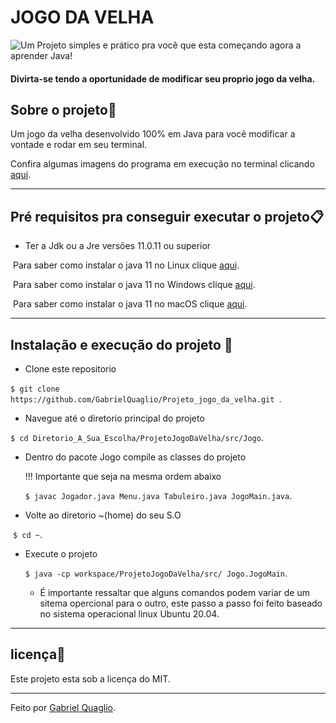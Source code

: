 #  JOGO DA VELHA 



![Um Projeto simples e prático pra você que esta começando agora a aprender Java!](https://segredosdomundo.r7.com/wp-content/uploads/2019/11/jogo-da-velha-qual-a-sua-origem-e-dicas-de-como-jogar.jpg "Logo Jogo da velha")

 #### Divirta-se tendo a oportunidade de modificar seu proprio jogo da velha.



## Sobre o projeto:rocket:

Um jogo da velha desenvolvido 100% em Java para você modificar a vontade e rodar em seu terminal. 

Confira algumas imagens do programa em execução no terminal clicando [aqui](https://drive.google.com/drive/folders/1s7Ruhz6Dycy7JKlmxmnCJmyO_YDRGPjv?usp=sharing).

---

## Pré requisitos pra conseguir executar o projeto📋

- Ter a Jdk ou a Jre versões 11.0.11 ou superior

​     Para saber como instalar o java 11 no Linux clique [aqui](https://linuxize.com/post/install-java-on-ubuntu-18-04/).

​     Para saber como instalar o java 11 no Windows clique [aqui](https://www.ic.unicamp.br/~ra100621/class/2020.1/LPOO_files/curso/prologo/00-instalacao/windows/00-tuto_instal_windows.html).

​     Para saber como instalar o java 11 no macOS clique [aqui](https://java.tutorials24x7.com/blog/how-to-install-java-11-on-mac). 

------



## Instalação e execução do projeto​ :robot:

- Clone este repositorio


​       `$ git clone https://github.com/GabrielQuaglio/Projeto_jogo_da_velha.git `.

- Navegue até o diretorio principal do projeto

​       `$ cd Diretorio_A_Sua_Escolha/ProjetoJogoDaVelha/src/Jogo`.


- Dentro do pacote Jogo compile as classes do projeto

  !!! Importante que seja na mesma ordem abaixo

  `$ javac Jogador.java Menu.java Tabuleiro.java JogoMain.java`.

- Volte ao diretorio ~(home) do seu S.O

​       `$ cd ~`.

- Execute o projeto 

  `$ java -cp workspace/ProjetoJogoDaVelha/src/ Jogo.JogoMain`.

  - É importante ressaltar que alguns comandos podem variar de um sitema opercional para o outro, este passo a passo foi feito baseado no sistema operacional linux Ubuntu 20.04.

-----



## licença📜

Este projeto esta sob a licença do MIT.



----

Feito por [Gabriel Quaglio](https://www.linkedin.com/in/gabriel-quaglio-880b751b5/).









